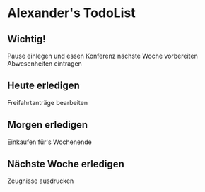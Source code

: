 # Alexander's TodoList

## Wichtig!
Pause einlegen und essen
Konferenz nächste Woche vorbereiten  
Abwesenheiten eintragen  

## Heute erledigen
Freifahrtanträge bearbeiten

## Morgen erledigen
Einkaufen für's Wochenende

## Nächste Woche erledigen
Zeugnisse ausdrucken


